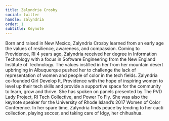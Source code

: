 ```yaml
---
title: Zalyndria Crosby
social: twitter
handle: zalyndria
order: 1
subtitle: Keynote
---
```


Born and raised in New Mexico, Zalyndria Crosby learned from an early age the values of resilience, awareness, and compassion. Coming to Providence, RI 4 years ago, Zalyndria received her degree in Information Technology with a focus in Software Engineering from the New England Institute of Technology. The values instilled in her from her mountain desert upbringing in Albuquerque pushed her to challenge the lack of representation of women and people of color in the tech fields. Zalyndria co-founded Girl Develop It, Providence with the hope of inspiring women to level up their tech skills and provide a supportive space for the community to learn, grow and thrive. She has spoken on panels presented by The PVD Lady Project, RI Tech Collective, and Power To Fly. She was also the keynote speaker for the University of Rhode Island’s 2017 Women of Color Conference. In her spare time, Zalyndria finds peace by tending to her cacti collection, playing soccer, and taking care of Idgy, her chihuahua.
